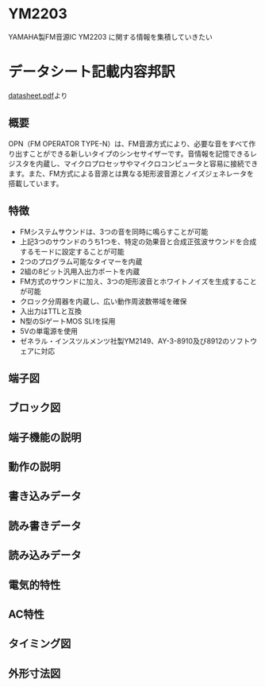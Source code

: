 # YM2203

YAMAHA製FM音源IC YM2203 に関する情報を集積していきたい

# データシート記載内容邦訳

[datasheet.pdf](./datasheet/pdf)より

## 概要

OPN（FM OPERATOR TYPE-N）は、FM音源方式により、必要な音をすべて作り出すことができる新しいタイプのシンセサイザーです。音情報を記憶できるレジスタを内蔵し、マイクロプロセッサやマイクロコンピュータと容易に接続できます。また、FM方式による音源とは異なる矩形波音源とノイズジェネレータを搭載しています。

## 特徴

- FMシステムサウンドは、3つの音を同時に鳴らすことが可能
- 上記3つのサウンドのうち1つを、特定の効果音と合成正弦波サウンドを合成するモードに設定することが可能
- 2つのプログラム可能なタイマーを内蔵
- 2組の8ビット汎用入出力ポートを内蔵
- FM方式のサウンドに加え、3つの矩形波音とホワイトノイズを生成することが可能
- クロック分周器を内蔵し、広い動作周波数帯域を確保
- 入出力はTTLと互換
- N型のSiゲートMOS SLIを採用
- 5Vの単電源を使用
- ゼネラル・インスツルメンツ社製YM2149、AY-3-8910及び8912のソフトウェアに対応

## 端子図
## ブロック図
## 端子機能の説明 
## 動作の説明
## 書き込みデータ
## 読み書きデータ
## 読み込みデータ
## 電気的特性
## AC特性
## タイミング図
## 外形寸法図
